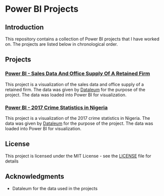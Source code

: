 # Power BI Projects

## Introduction

This repository contains a collection of Power BI projects that I have worked on. The projects are listed below in chronological order.

## Projects

### [Power BI - Sales Data And Office Supply Of A Retained Firm](https://github.com/AdeIkhmat/PowerBI-Projects/blob/cc7a4553f7d8e809cbfc0ae1a8e0ddc5c2da8ce8/Sales%20Data%20And%20Office%20Supply%20Of%20A%20Retained%20Firm.pbix)

This project is a visualization of the sales data and office supply of a retained firm. 
The data was given by [Dataleum](https://dataleum.com/) for the purpose of the project.
The data was loaded into Power BI for visualization.

### [Power BI - 2017 Crime Statistics in Nigeria](https://github.com/AdeIkhmat/PowerBI-Projects/blob/4751d50ece6100a34915aae7903626322af1f70f/2017%20Crime%20Statistics%20In%20Nigeria.pbix)

This project is a visualization of the 2017 crime statistics in Nigeria.
The data was given by [Dataleum](https://dataleum.com/) for the purpose of the project.
The data was loaded into Power BI for visualization.

## License

This project is licensed under the MIT License - see the [LICENSE](LICENSE) file for details

## Acknowledgments

* Dataleum for the data used in the projects
